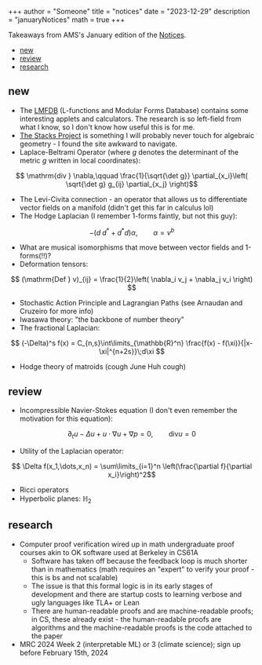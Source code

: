 +++
author = "Someone"
title = "notices"
date = "2023-12-29"
description = "januaryNotices"
math = true
+++

Takeaways from AMS's January edition of the [Notices](https://www.ams.org/journals/notices/202401/202401FullIssue.pdf?cat=fullissue&trk=fullissue202401).
<!--more-->

- [new](#new)
- [review](#review)
- [research](#research)

## new

- The [LMFDB](https://www.lmfdb.org/) (L-functions and Modular Forms Database) contains some interesting applets and calculators. The research is so left-field from what I know, so I don't know how useful this is for me.
- [The Stacks Project](https://stacks.math.columbia.edu/) is something I will probably never touch for algebraic geometry - I found the site awkward to navigate.
- Laplace-Beltrami Operator (where $g$ denotes the determinant of the metric $g$ written in local coordinates):

$$ \mathrm{div } \nabla,\qquad \frac{1}{\sqrt{\det g}} \partial_{x_i}\left( \sqrt{\det g} g_{ij} \partial_{x_j} \right)$$

- The Levi-Civita connection - an operator that allows us to differentiate vector fields on a manifold (didn't get this far in calculus lol)
- The Hodge Laplacian (I remember 1-forms faintly, but not this guy):

$$ -(d\; d^* + d^*d)\alpha,\qquad \alpha= v^b $$

- What are musical isomorphisms that move between vector fields and 1-forms(!!)? 
- Deformation tensors:

$$ (\mathrm{Def } v)_{ij} = \frac{1}{2}\left( \nabla_i v_j + \nabla_j v_i \right) $$

- Stochastic Action Principle and Lagrangian Paths (see Arnaudan and Cruzeiro for more info)
- Iwasawa theory: "the backbone of number theory"
- The fractional Laplacian:

$$ (-\Delta)^s f(x) = C_{n,s}\int\limits_{\mathbb{R}^n} \frac{f(x) - f(\xi)}{|x-\xi|^{n+2s}}\;d\xi $$

- Hodge theory of matroids (cough June Huh cough)


## review

- Incompressible Navier-Stokes equation (I don't even remember the motivation for this equation):

$$ \partial_t u - \Delta u + u\cdot \nabla u + \nabla p = 0,\qquad \mathrm{div } u = 0 $$

- Utility of the Laplacian operator:

$$ \Delta f(x_1,\dots,x_n) = \sum\limits_{i=1}^n \left(\frac{\partial f}{\partial x_i}\right)^2$$

- Ricci operators
- Hyperbolic planes: $\mathbb{H}_2$

## research

- Computer proof verification wired up in math undergraduate proof courses akin to OK software used at Berkeley in CS61A
  - Software has taken off because the feedback loop is much shorter than in mathematics (math requires an "expert" to verify your proof - this is bs and not scalable)
  - The issue is that this formal logic is in its early stages of development and there are startup costs to learning verbose and ugly languages like TLA+ or Lean
  - There are human-readable proofs and are machine-readable proofs; in CS, these already exist - the human-readable proofs are algorithms and the machine-readable proofs is the code attached to the paper
- MRC 2024 Week 2 (interpretable ML) or 3 (climate science); sign up before February 15th, 2024
